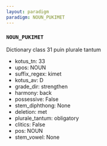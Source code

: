 ```yaml
---
layout: paradigm
paradigm: NOUN_PUKIMET
---
```

### ` NOUN_PUKIMET `

Dictionary class 31 puin plurale tantum
* kotus_tn: 33
* upos: NOUN
* suffix_regex: kimet
* kotus_av: D
* grade_dir: strengthen
* harmony: back
* possessive: False
* stem_diphthong: None
* deletion: met
* plurale_tantum: obligatory
* clitics: False
* pos: NOUN
* stem_vowel: None
